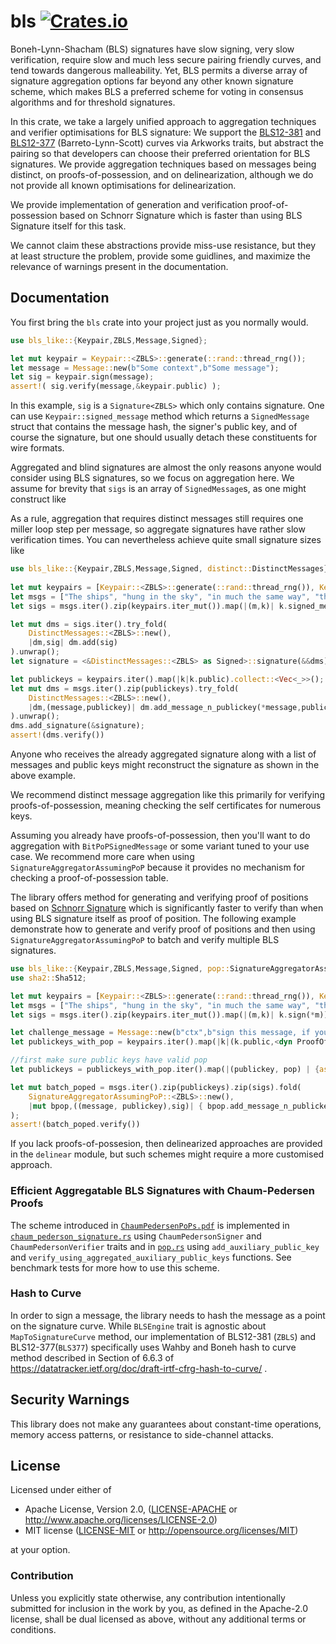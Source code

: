 # bls [![Crates.io](https://img.shields.io/crates/v/bls-like.svg)](https://crates.io/crates/bls-like) #

Boneh-Lynn-Shacham (BLS) signatures have slow signing, very slow verification, require slow and much less secure pairing friendly curves, and tend towards dangerous malleability.  Yet, BLS permits a diverse array of signature aggregation options far beyond any other known signature scheme, which makes BLS a preferred scheme for voting in consensus algorithms and for threshold signatures. 

In this crate, we take a largely unified approach to aggregation techniques and verifier optimisations for BLS signature:  We support the [BLS12-381](https://z.cash/blog/new-snark-curve.html) and [BLS12-377](https://eprint.iacr.org/2018/962.pdf) (Barreto-Lynn-Scott) curves via Arkworks traits, but abstract the pairing so that developers can choose their preferred orientation for BLS signatures. We provide aggregation techniques based on messages being distinct, on proofs-of-possession, and on delinearization, although we do not provide all known optimisations for delinearization.

We provide implementation of generation and verification proof-of-possession based on Schnorr Signature which is faster than using BLS Signature itself for this task.

We cannot claim these abstractions provide miss-use resistance, but they at least structure the problem, provide some guidlines, and maximize the relevance of warnings present in the documentation.

## Documentation

You first bring the `bls` crate into your project just as you normally would.

```rust
use bls_like::{Keypair,ZBLS,Message,Signed};

let mut keypair = Keypair::<ZBLS>::generate(::rand::thread_rng());
let message = Message::new(b"Some context",b"Some message");
let sig = keypair.sign(message);
assert!( sig.verify(message,&keypair.public) );
```

In this example, `sig` is a `Signature<ZBLS>` which only contains signature. One can use `Keypair::signed_message` method which returns a `SignedMessage` struct that contains the message hash, the signer's public key, and of course the signature, but one should usually detach these constituents for wire formats.

Aggregated and blind signatures are almost the only reasons anyone would consider using BLS signatures, so we focus on aggregation here.  We assume for brevity that `sigs` is an array of `SignedMessage`s, as one might construct like 

As a rule, aggregation that requires distinct messages still requires one miller loop step per message, so aggregate signatures have rather slow verification times.  You can nevertheless achieve quite small signature sizes like

```rust
use bls_like::{Keypair,ZBLS,Message,Signed, distinct::DistinctMessages};
  
let mut keypairs = [Keypair::<ZBLS>::generate(::rand::thread_rng()), Keypair::<ZBLS>::generate(::rand::thread_rng())];
let msgs = ["The ships", "hung in the sky", "in much the same way", "that bricks don’t."].iter().map(|m| Message::new(b"Some context", m.as_bytes())).collect::<Vec<_>>();
let sigs = msgs.iter().zip(keypairs.iter_mut()).map(|(m,k)| k.signed_message(*m)).collect::<Vec<_>>();

let mut dms = sigs.iter().try_fold(
    DistinctMessages::<ZBLS>::new(),
    |dm,sig| dm.add(sig)
).unwrap();
let signature = <&DistinctMessages::<ZBLS> as Signed>::signature(&&dms);

let publickeys = keypairs.iter().map(|k|k.public).collect::<Vec<_>>();
let mut dms = msgs.iter().zip(publickeys).try_fold(
    DistinctMessages::<ZBLS>::new(), 
    |dm,(message,publickey)| dm.add_message_n_publickey(*message,publickey)
).unwrap();
dms.add_signature(&signature);
assert!(dms.verify())
```
Anyone who receives the already aggregated signature along with a list of messages and public keys might reconstruct the signature as shown in the above example.

We recommend distinct message aggregation like this primarily for verifying proofs-of-possession, meaning checking the self certificates for numerous keys.

Assuming you already have proofs-of-possession, then you'll want to do aggregation with `BitPoPSignedMessage` or some variant tuned to your use case.  We recommend more care when using `SignatureAggregatorAssumingPoP` because it provides no mechanism for checking a proof-of-possession table.

The library offers method for generating and verifying proof of positions based on [Schnorr Signature](https://en.wikipedia.org/wiki/Schnorr_signature) which is significantly faster to verify than when using BLS signature itself as proof of position. The following example demonstrate how to generate and verify proof of positions and then using `SignatureAggregatorAssumingPoP` to batch and verify multiple BLS signatures.

```rust
use bls_like::{Keypair,ZBLS,Message,Signed, pop::SignatureAggregatorAssumingPoP, pop::{ProofOfPossessionGenerator, ProofOfPossessionVerifier}};
use sha2::Sha512;

let mut keypairs = [Keypair::<ZBLS>::generate(::rand::thread_rng()), Keypair::<ZBLS>::generate(::rand::thread_rng())];
let msgs = ["The ships", "hung in the sky", "in much the same way", "that bricks don’t."].iter().map(|m| Message::new(b"Some context", m.as_bytes())).collect::<Vec<_>>();
let sigs = msgs.iter().zip(keypairs.iter_mut()).map(|(m,k)| k.sign(*m)).collect::<Vec<_>>();

let challenge_message = Message::new(b"ctx",b"sign this message, if you really have the secret key");
let publickeys_with_pop = keypairs.iter().map(|k|(k.public,<dyn ProofOfPossessionGenerator<ZBLS, Sha512>>::generate_pok(&k.secret, challenge_message))).collect::<Vec<_>>();

//first make sure public keys have valid pop
let publickeys = publickeys_with_pop.iter().map(|(publickey, pop) | {assert!(<dyn ProofOfPossessionVerifier<ZBLS, Sha512>>::verify_pok(publickey, challenge_message, *pop)); publickey}).collect::<Vec<_>>();

let mut batch_poped = msgs.iter().zip(publickeys).zip(sigs).fold(
    SignatureAggregatorAssumingPoP::<ZBLS>::new(),
    |mut bpop,((message, publickey),sig)| { bpop.add_message_n_publickey(message, &publickey); bpop.add_signature(&sig); bpop }
);
assert!(batch_poped.verify())
```

If you lack proofs-of-possesion, then delinearized approaches are provided in the `delinear` module, but such schemes might require a more customised approach.

### Efficient Aggregatable BLS Signatures with Chaum-Pedersen Proofs

The scheme introduced in [`ChaumPedersenPoPs.pdf`](./doc/ChaumPedersenPoPs.pdf) is implemented in [`chaum_pederson_signature.rs`](src/chaum_pederson_signature.rs) using `ChaumPedersonSigner` and `ChaumPedersonVerifier` traits and in [`pop.rs`](src/pop.rs) using `add_auxiliary_public_key` and `verify_using_aggregated_auxiliary_public_keys` functions. See benchmark tests for more how to use this scheme.

### Hash to Curve

In order to sign a message, the library needs to hash the message as a point on the signature curve. While `BLSEngine` trait is agnostic about `MapToSignatureCurve` method, our implementation of BLS12-381 (`ZBLS`) and BLS12-377(`BLS377`) specifically uses Wahby and Boneh hash to curve method described in Section of 6.6.3 of https://datatracker.ietf.org/doc/draft-irtf-cfrg-hash-to-curve/ .

## Security Warnings

This library does not make any guarantees about constant-time operations, memory access patterns, or resistance to side-channel attacks.

## License

Licensed under either of

 * Apache License, Version 2.0, ([LICENSE-APACHE](LICENSE-APACHE) or http://www.apache.org/licenses/LICENSE-2.0)
 * MIT license ([LICENSE-MIT](LICENSE-MIT) or http://opensource.org/licenses/MIT)

at your option.

### Contribution

Unless you explicitly state otherwise, any contribution intentionally
submitted for inclusion in the work by you, as defined in the Apache-2.0
license, shall be dual licensed as above, without any additional terms or
conditions.

